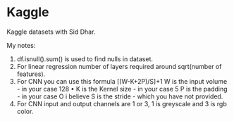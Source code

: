 # Kaggle
Kaggle datasets with Sid Dhar.

My notes:

1) df.isnull().sum() is used to find nulls in dataset.
2) For linear regression number of layers required around sqrt(number of features).
3) For CNN you can use this formula [(W-K+2P)/S]+1
   W is the input volume - in your case 128
   • K is the Kernel size - in your case 5
   P is the padding - in your case O i believe
   S is the stride - which you have not provided.
4) For CNN input and output channels are 1 or 3, 1 is greyscale and 3 is rgb color. 